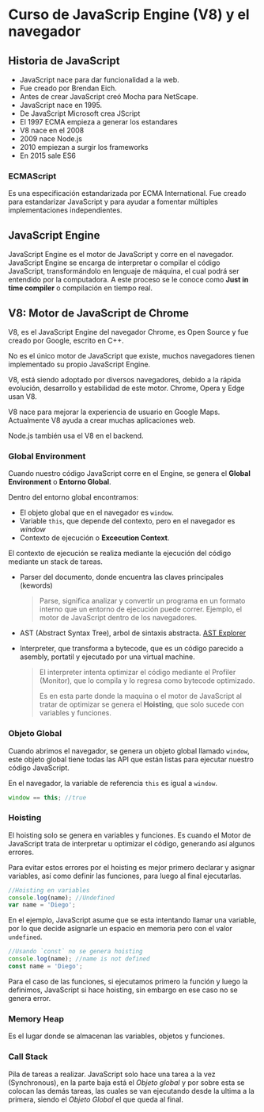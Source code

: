 # Curso de JavaScrip Engine (V8) y el navegador

## Historia de JavaScript

- JavaScript nace para dar funcionalidad a la web.
- Fue creado por Brendan Eich.
- Antes de crear JavaScript creó Mocha para NetScape. 
- JavaScript nace en 1995.
- De JavaScript Microsoft crea JScript
- El 1997 ECMA empieza a generar los estandares
- V8 nace en el 2008
- 2009 nace Node.js
- 2010 empiezan a surgir los frameworks
- En 2015 sale ES6

### ECMAScript

Es una especificación estandarizada por ECMA International. Fue creado para estandarizar JavaScript y para ayudar a fomentar múltiples implementaciones independientes.

## JavaScript Engine

JavaScript Engine es el motor de JavaScript y corre en el navegador. JavaScript Engine se encarga de interpretar o compilar el código JavaScript, transformándolo en lenguaje de máquina, el cual podrá ser entendido por la computadora. A este proceso se le conoce como **Just in time compiler** o compilación en tiempo real.

## V8: Motor de JavaScript de Chrome

V8, es el JavaScript Engine del navegador Chrome, es Open Source y fue creado por Google, escrito en C++.

No es el único motor de JavaScript que existe, muchos navegadores tienen implementado su propio JavaScript Engine.

V8, está siendo adoptado por diversos navegadores, debido a la rápida evolución, desarrollo y estabilidad de este motor. Chrome, Opera y Edge usan V8.

V8 nace para mejorar la experiencia de usuario en Google Maps. Actualmente V8 ayuda a crear muchas aplicaciones web.

Node.js también usa el V8 en el backend.

### Global Environment

Cuando nuestro código JavaScript corre en el Engine, se genera el **Global Environment** o **Entorno Global**.

Dentro del entorno global encontramos:

- El objeto global que en el navegador es `window`.
- Variable `this`, que depende del contexto, pero en el navegador es *window*
- Contexto de ejecución o **Excecution Context**.

El contexto de ejecución se realiza mediante la ejecución del código mediante un stack de tareas.

- Parser del documento, donde encuentra las claves principales (kewords)

  > Parse, significa analizar y convertir un programa en un formato interno que un entorno de ejecución puede correr. Ejemplo, el motor de JavaScript dentro de los navegadores.

- AST (Abstract Syntax Tree), arbol de sintaxis abstracta. [AST Explorer](www.astexplorer.net)

- Interpreter, que transforma a bytecode, que es un código parecido a asembly, portatil y ejecutado por una virtual machine.

  > El interpreter intenta optimizar el código mediante el Profiler (Monitor), que lo compila y lo regresa como bytecode optimizado.
  >
  > Es en esta parte donde la maquina o el motor de JavaScript al tratar de optimizar se genera el **Hoisting**, que solo sucede con variables y funciones.

### Objeto Global

Cuando abrimos el navegador, se genera un objeto global llamado `window`, este objeto global tiene todas las API que están listas para ejecutar nuestro código JavaScript.

En el navegador, la variable de referencia `this` es igual a `window`.

```js
window == this; //true
```

### Hoisting

El hoisting solo se genera en variables y funciones. Es cuando el Motor de JavaScript trata de interpretar u optimizar el código, generando así algunos errores. 

Para evitar estos errores por el hoisting es mejor primero declarar y asignar variables, así como definir las funciones, para luego al final ejecutarlas.

```js
//Hoisting en variables
console.log(name); //Undefined
var name = 'Diego';
```

En el ejemplo, JavaScript asume que se esta intentando llamar una variable, por lo que decide asignarle un espacio en memoria pero con el valor `undefined`.

```js
//Usando `const` no se genera hoisting
console.log(name); //name is not defined
const name = 'Diego';
```

Para el caso de las funciones, si ejecutamos primero la función y luego la definimos, JavaScript si hace hoisting, sin embargo en ese caso no se genera error.

### Memory Heap

Es el lugar donde se almacenan las variables, objetos y funciones. 

### Call Stack

Pila de tareas a realizar. JavaScript solo hace una tarea a la vez (Synchronous), en la parte baja está el *Objeto global* y por sobre esta se colocan las demás tareas, las cuales se van ejecutando desde la ultima a la primera, siendo el *Objeto Global* el que queda al final.













